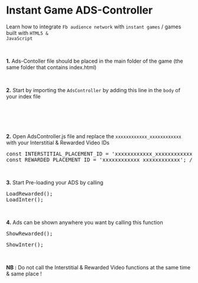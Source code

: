# Instant Game ADS-Controller

Learn how to integrate <code>Fb audience network</code> with <code>instant games</code> / games built with <code>HTML5 & JavaScript</code>


</br>


<strong>1.</strong> Ads-Contoller file should be placed in the main folder of the game (the same folder that contains index.html)


</br>


<strong>2.</strong> Start by importing the <code>AdsController</code> by adding this line in the <code>body</code> of your index file

<pre>
<script src="AdsController.js"></script>
</pre>


</br>

<strong>2.</strong> Open AdsController.js file and replace the <code>xxxxxxxxxxxx_xxxxxxxxxxxx</code> with your Interstitial & Rewarded Video IDs

<pre>
const INTERSTITIAL_PLACEMENT_ID = 'xxxxxxxxxxxx_xxxxxxxxxxxx'; //*-------- Interstitial -------*//
const REWARDED_PLACEMENT_ID = 'xxxxxxxxxxxx_xxxxxxxxxxxx'; //*-------- Rewarded Video -----*//
</pre>


</br>


<strong>3.</strong> Start Pre-loading your ADS by calling 

<pre>
LoadRewarded();
LoadInter();
</pre>


</br>


<strong>4.</strong> Ads can be shown anywhere you want by calling this function 

<pre>
ShowRewarded();
</pre>
<pre>
ShowInter();
</pre>

</br>

<strong>NB :</strong> Do not call the Interstitial & Rewarded Video functions at the same time & same place !
